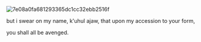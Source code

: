 ![7e08a0fa681293365dc1cc32ebb2516f](https://github.com/user-attachments/assets/4b3d4e4f-dad5-469b-b00d-100de0047da3)

 but i swear on my name, k'uhul ajaw, that upon my accession to your form,

 you shall all be avenged.




